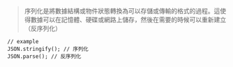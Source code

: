 
> 序列化是將數據結構或物件狀態轉換為可以存儲或傳輸的格式的過程。這使得數據可以在記憶體、硬碟或網路上儲存，然後在需要的時候可以重新建立（反序列化）

```JS
// example
JSON.stringify(); // 序列化
JSON.parse(); // 反序列化
```
